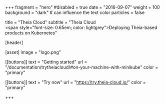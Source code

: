 +++
fragment = "hero"
#disabled = true
date = "2016-09-07"
weight = 100
background = "dark" # can influence the text color
particles = false

title = "Theia Cloud"
subtitle = "Theia Cloud<br/><span style=\"font-size: 0.65em; color: lightgrey\">Deploying Theia-based products on Kubernetes</span>"

[header]

[asset]
  image = "logo.png"

[[buttons]]
  text = "Getting started"
  url = "/documentation/trytheiacloud/#on-your-machine-with-minikube"
  color = "primary"

[[buttons]]
  text = "Try now"
  url = "https://try.theia-cloud.io/"
  color = "primary"

+++
